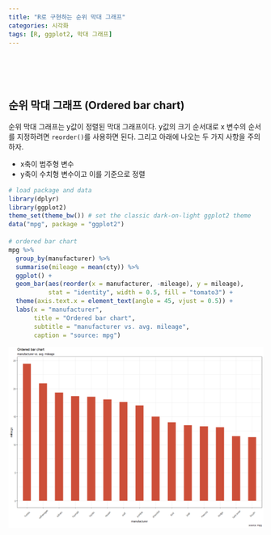 ```yaml
---
title: "R로 구현하는 순위 막대 그래프"
categories: 시각화
tags: [R, ggplot2, 막대 그래프]
---
```


<div style="margin-bottom:100px;"></div>

## 순위 막대 그래프 (Ordered bar chart)

순위 막대 그래프는 y값이 정렬된 막대 그래프이다. y값의 크기 순서대로 x 변수의 순서를 지정하려면 `reorder()`를 사용하면 된다. 그리고 아래에 나오는 두 가지 사항을 주의하자.

- x축이 범주형 변수
- y축이 수치형 변수이고 이를 기준으로 정렬

```r
# load package and data
library(dplyr)
library(ggplot2)
theme_set(theme_bw()) # set the classic dark-on-light ggplot2 theme
data("mpg", package = "ggplot2")

# ordered bar chart
mpg %>%
  group_by(manufacturer) %>%
  summarise(mileage = mean(cty)) %>%
  ggplot() +
  geom_bar(aes(reorder(x = manufacturer, -mileage), y = mileage), 
           stat = "identity", width = 0.5, fill = "tomato3") +
  theme(axis.text.x = element_text(angle = 45, vjust = 0.5)) +
  labs(x = "manufacturer",
       title = "Ordered bar chart",
       subtitle = "manufacturer vs. avg. mileage",
       caption = "source: mpg")
```

![](/public/img/2022-06-22-visualization-summary/ordered_bar_chart-1.png)